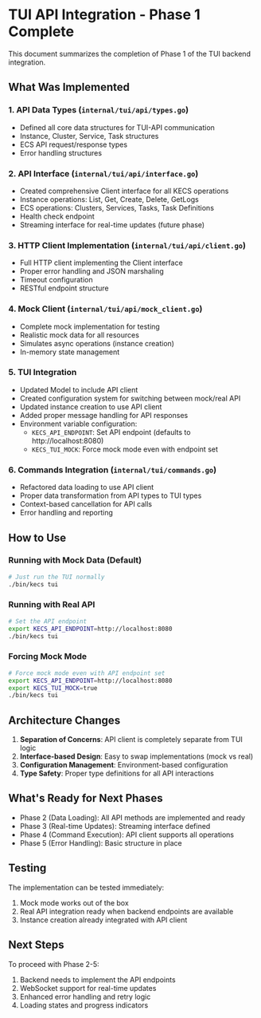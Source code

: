 # TUI API Integration - Phase 1 Complete

This document summarizes the completion of Phase 1 of the TUI backend integration.

## What Was Implemented

### 1. API Data Types (`internal/tui/api/types.go`)
- Defined all core data structures for TUI-API communication
- Instance, Cluster, Service, Task structures
- ECS API request/response types
- Error handling structures

### 2. API Interface (`internal/tui/api/interface.go`)
- Created comprehensive Client interface for all KECS operations
- Instance operations: List, Get, Create, Delete, GetLogs
- ECS operations: Clusters, Services, Tasks, Task Definitions
- Health check endpoint
- Streaming interface for real-time updates (future phase)

### 3. HTTP Client Implementation (`internal/tui/api/client.go`)
- Full HTTP client implementing the Client interface
- Proper error handling and JSON marshaling
- Timeout configuration
- RESTful endpoint structure

### 4. Mock Client (`internal/tui/api/mock_client.go`)
- Complete mock implementation for testing
- Realistic mock data for all resources
- Simulates async operations (instance creation)
- In-memory state management

### 5. TUI Integration
- Updated Model to include API client
- Created configuration system for switching between mock/real API
- Updated instance creation to use API client
- Added proper message handling for API responses
- Environment variable configuration:
  - `KECS_API_ENDPOINT`: Set API endpoint (defaults to http://localhost:8080)
  - `KECS_TUI_MOCK`: Force mock mode even with endpoint set

### 6. Commands Integration (`internal/tui/commands.go`)
- Refactored data loading to use API client
- Proper data transformation from API types to TUI types
- Context-based cancellation for API calls
- Error handling and reporting

## How to Use

### Running with Mock Data (Default)
```bash
# Just run the TUI normally
./bin/kecs tui
```

### Running with Real API
```bash
# Set the API endpoint
export KECS_API_ENDPOINT=http://localhost:8080
./bin/kecs tui
```

### Forcing Mock Mode
```bash
# Force mock mode even with API endpoint set
export KECS_API_ENDPOINT=http://localhost:8080
export KECS_TUI_MOCK=true
./bin/kecs tui
```

## Architecture Changes

1. **Separation of Concerns**: API client is completely separate from TUI logic
2. **Interface-based Design**: Easy to swap implementations (mock vs real)
3. **Configuration Management**: Environment-based configuration
4. **Type Safety**: Proper type definitions for all API interactions

## What's Ready for Next Phases

- Phase 2 (Data Loading): All API methods are implemented and ready
- Phase 3 (Real-time Updates): Streaming interface defined
- Phase 4 (Command Execution): API client supports all operations
- Phase 5 (Error Handling): Basic structure in place

## Testing

The implementation can be tested immediately:
1. Mock mode works out of the box
2. Real API integration ready when backend endpoints are available
3. Instance creation already integrated with API client

## Next Steps

To proceed with Phase 2-5:
1. Backend needs to implement the API endpoints
2. WebSocket support for real-time updates
3. Enhanced error handling and retry logic
4. Loading states and progress indicators